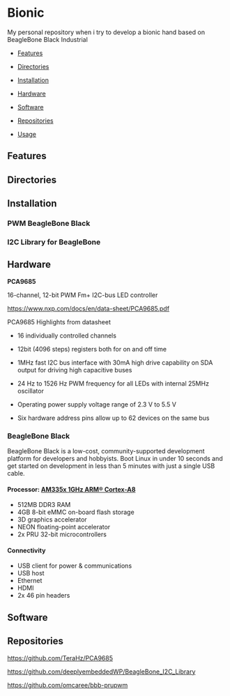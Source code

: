 #  Bionic

My  personal  repository  when  i  try  to  develop  a  bionic  hand based on BeagleBone Black Industrial

-  [Features](#Usage)

-  [Directories](#Usage)

-  [Installation](#Usage)

-  [Hardware](#Usage)

-  [Software](#Usage)

-  [Repositories](#Usage)

-  [Usage](#Usage)

## Features

## Directories

## Installation

### PWM BeagleBone Black
### I2C Library for BeagleBone

##  Hardware


**PCA9685**

16-channel,  12-bit  PWM  Fm+  I2C-bus  LED  controller

https://www.nxp.com/docs/en/data-sheet/PCA9685.pdf

PCA9685  Highlights  from  datasheet

-  16  individually  controlled  channels

-  12bit  (4096  steps)  registers  both  for  on  and  off  time

-  1MHz  fast  I2C  bus  interface  with  30mA  high  drive  capability  on  SDA  output  for  driving  high  capacitive  buses

-  24  Hz  to  1526  Hz  PWM  frequency  for  all  LEDs  with  internal  25MHz  oscillator

-  Operating  power  supply  voltage  range  of  2.3  V  to  5.5  V

-  Six  hardware  address  pins  allow  up  to  62  devices  on  the  same  bus


### BeagleBone Black

BeagleBone Black is a low-cost, community-supported development platform for developers and hobbyists. Boot Linux in under 10 seconds and get started on development in less than 5 minutes with just a single USB cable.

#### Processor:  [AM335x 1GHz ARM® Cortex-A8](https://www.ti.com/product/am3358)

-   512MB DDR3 RAM
-   4GB 8-bit eMMC on-board flash storage
-   3D graphics accelerator
-   NEON floating-point accelerator
-   2x PRU 32-bit microcontrollers

#### Connectivity

-   USB client for power & communications
-   USB host
-   Ethernet
-   HDMI
-   2x 46 pin headers


##  Software





##  Repositories
https://github.com/TeraHz/PCA9685

https://github.com/deeplyembeddedWP/BeagleBone_I2C_Library

https://github.com/omcaree/bbb-prupwm
